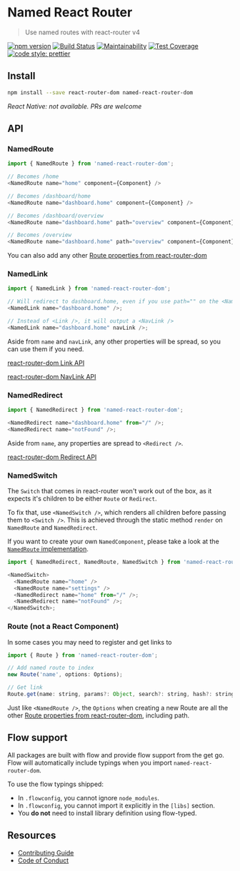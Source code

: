 # Named React Router

> Use named routes with react-router v4

[![npm version](https://img.shields.io/npm/v/named-react-router-dom.svg)](https://www.npmjs.org/package/named-react-router-dom)
[![Build Status](https://travis-ci.org/pedsmoreira/named-react-router.svg?branch=master)](https://travis-ci.org/pedsmoreira/named-react-router)
[![Maintainability](https://api.codeclimate.com/v1/badges/271c834b1aa022e56bd8/maintainability)](https://codeclimate.com/github/pedsmoreira/named-react-router/maintainability)
[![Test Coverage](https://api.codeclimate.com/v1/badges/271c834b1aa022e56bd8/test_coverage)](https://codeclimate.com/github/pedsmoreira/named-react-router/test_coverage)
[![code style: prettier](https://img.shields.io/badge/code_style-prettier-ff69b4.svg)](https://github.com/prettier/prettier)

## Install

```sh
npm install --save react-router-dom named-react-router-dom
```

_React Native: not available. PRs are welcome_

## API

### NamedRoute

```js
import { NamedRoute } from 'named-react-router-dom';

// Becomes /home
<NamedRoute name="home" component={Component} />

// Becomes /dashboard/home
<NamedRoute name="dashboard.home" component={Component} />

// Becomes /dashboard/overview
<NamedRoute name="dashboard.home" path="overview" component={Component} />

// Becomes /overview
<NamedRoute name="dashboard.home" path="overview" component={Component} noNamespacePath />
```

You can also add any other [Route properties from react-router-dom](https://reacttraining.com/react-router/web/api/Route)

### NamedLink

```js
import { NamedLink } from 'named-react-router-dom';

// Will redirect to dashboard.home, even if you use path="" on the <NamedRoute ... />
<NamedLink name="dashboard.home" />;

// Instead of <Link />, it will output a <NavLink />
<NamedLink name="dashboard.home" navLink />;
```

Aside from `name` and `navLink`, any other properties will be spread, so you can use them if you need.

[react-router-dom Link API](https://reacttraining.com/react-router/web/api/Link)

[react-router-dom NavLink API](https://reacttraining.com/react-router/web/api/NavLink)

### NamedRedirect

```js
import { NamedRedirect } from 'named-react-router-dom';

<NamedRedirect name="dashboard.home" from="/" />;
<NamedRedirect name="notFound" />;
```

Aside from `name`, any properties are spread to `<Redirect />`.

[react-router-dom Redirect API](https://reacttraining.com/react-router/web/api/Redirect)

### NamedSwitch

The `Switch` that comes in react-router won't work out of the box, as it expects it's children to be either `Route` or `Redirect`.

To fix that, use `<NamedSwitch />`, which renders all children before passing them to `<Switch />`. This is achieved through the static method `render` on `NamedRoute` and `NamedRedirect`.

If you want to create your own `NamedComponent`, please take a look at the [`NamedRoute` implementation](https://github.com/pedsmoreira/named-react-router/blob/master/packages/named-react-router-dom/src/NamedRoute.js).

```js
import { NamedRedirect, NamedRoute, NamedSwitch } from 'named-react-router-dom';

<NamedSwitch>
  <NamedRoute name="home" />
  <NamedRoute name="settings" />
  <NamedRedirect name="home" from="/" />;
  <NamedRedirect name="notFound" />;
</NamedSwitch>;
```

### Route (not a React Component)

In some cases you may need to register and get links to 

```js
import { Route } from 'named-react-router-dom';

// Add named route to index
new Route('name', options: Options);

// Get link
Route.get(name: string, params?: Object, search?: string, hash?: string);
```

Just like `<NamedRoute />`, the `Options` when creating a new Route are all the other [Route properties from react-router-dom](https://reacttraining.com/react-router/web/api/Route), including path.

## Flow support

All packages are built with flow and provide flow support from the get go. Flow will automatically include typings when you import `named-react-router-dom`.

To use the flow typings shipped:

* In `.flowconfig`, you cannot ignore `node_modules`.
* In `.flowconfig`, you cannot import it explicitly in the `[libs]` section.
* You **do not** need to install library definition using flow-typed.

## Resources

* [Contributing Guide](./CONTRIBUTING.md)
* [Code of Conduct](./CODE_OF_CONDUCT.md)
